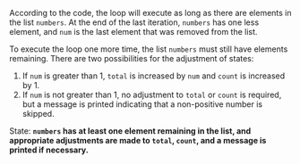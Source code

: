According to the code, the loop will execute as long as there are elements in the list `numbers`. At the end of the last iteration, `numbers` has one less element, and `num` is the last element that was removed from the list. 

To execute the loop one more time, the list `numbers` must still have elements remaining. There are two possibilities for the adjustment of states:
1. If `num` is greater than 1, `total` is increased by `num` and `count` is increased by 1.
2. If `num` is not greater than 1, no adjustment to `total` or `count` is required, but a message is printed indicating that a non-positive number is skipped.

State: **`numbers` has at least one element remaining in the list, and appropriate adjustments are made to `total`, `count`, and a message is printed if necessary.**